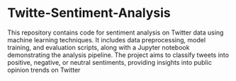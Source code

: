 # Twitte-Sentiment-Analysis
 This repository contains code for sentiment analysis on Twitter data using machine learning techniques. It includes data preprocessing, model training, and evaluation scripts, along with a Jupyter notebook demonstrating the analysis pipeline. The project aims to classify tweets into positive, negative, or neutral sentiments, providing insights into public opinion trends on Twitter
